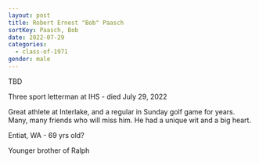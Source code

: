 ```yaml
---
layout: post
title: Robert Ernest "Bob" Paasch
sortKey: Paasch, Bob
date: 2022-07-29
categories:
  - class-of-1971
gender: male
---
```

T﻿BD

Three sport letterman at IHS - died July 29, 2022

Great athlete at Interlake, and a regular in Sunday golf game for years. Many, many friends who will miss him. He had a unique wit and a big heart.

Entiat, WA - 69 yrs old?

Y﻿ounger brother of Ralph